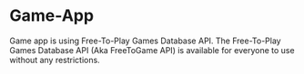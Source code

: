 # Game-App

Game app is using Free-To-Play Games Database API.
The Free-To-Play Games Database API (Aka FreeToGame API) is available for everyone to use without any restrictions.
